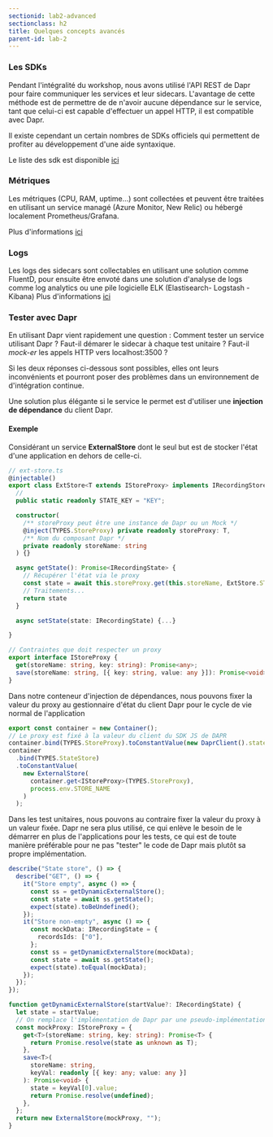 ```yaml
---
sectionid: lab2-advanced
sectionclass: h2
title: Quelques concepts avancés
parent-id: lab-2
---
```


### Les SDKs

Pendant l'intégralité du workshop, nous avons utilisé l'API REST de Dapr pour faire communiquer les services et leur sidecars. L'avantage de cette méthode est de permettre de de n'avoir aucune dépendance sur le service, tant que celui-ci est capable d'effectuer un appel HTTP, il est compatible avec Dapr.

Il existe cependant un certain nombres de SDKs officiels qui permettent de profiter au développement d'une aide syntaxique.

Le liste des sdk est disponible [ici](https://docs.dapr.io/developing-applications/sdks/)

### Métriques

Les métriques (CPU, RAM, uptime...) sont collectées et peuvent être traitées en utilisant un service managé (Azure Monitor, New Relic) ou hébergé localement Prometheus/Grafana.

Plus d'informations [ici](https://docs.dapr.io/operations/monitoring/metrics/prometheus/)

### Logs

Les logs des sidecars sont collectables en utilisant une solution comme FluentD, pour ensuite être envoté dans une solution d'analyse de logs comme log analytics ou une pile logicielle ELK (Elastisearch- Logstash - Kibana)
 Plus d'informations [ici](https://docs.dapr.io/operations/monitoring/logging/fluentd/)


### Tester avec Dapr

En utilisant Dapr vient rapidement une question : Comment tester un service utilisant Dapr ? Faut-il démarer le sidecar à chaque test unitaire ? Faut-il _mock-er_ les appels HTTP vers localhost:3500 ?

Si les deux réponses ci-dessous sont possibles, elles ont leurs inconvénients et pourront poser des problèmes dans un environnement de d'intégration continue.

Une solution plus élégante si le service le permet est d'utiliser une **injection de dépendance** du client Dapr.

#### Exemple

Considérant un service **ExternalStore** dont le seul but est de stocker l'état d'une application en dehors de celle-ci.

```ts
// ext-store.ts
@injectable()
export class ExtStore<T extends IStoreProxy> implements IRecordingStore {
  // 
  public static readonly STATE_KEY = "KEY";

  constructor(
    /** storeProxy peut être une instance de Dapr ou un Mock */
    @inject(TYPES.StoreProxy) private readonly storeProxy: T,
    /** Nom du composant Dapr */
    private readonly storeName: string
  ) {}

  async getState(): Promise<IRecordingState> {
    // Récupérer l'état via le proxy
    const state = await this.storeProxy.get(this.storeName, ExtStore.STATE_KEY)
    // Traitements...
    return state
  }

  async setState(state: IRecordingState) {...}

}

// Contraintes que doit respecter un proxy
export interface IStoreProxy {
  get(storeName: string, key: string): Promise<any>;
  save(storeName: string, [{ key: string, value: any }]): Promise<void>;
}

```

Dans notre conteneur d'injection de dépendances, nous pouvons fixer la valeur du proxy au gestionnaire d'état du client Dapr pour le cycle de vie normal de l'application

```ts
export const container = new Container();
// Le proxy est fixé à la valeur du client du SDK JS de DAPR
container.bind(TYPES.StoreProxy).toConstantValue(new DaprClient().state);
container
  .bind(TYPES.StateStore)
  .toConstantValue(
    new ExternalStore(
      container.get<IStoreProxy>(TYPES.StoreProxy),
      process.env.STORE_NAME
    )
  );

```

Dans les test unitaires, nous pouvons au contraire fixer la valeur du proxy à un valeur fixée. Dapr ne sera plus utilisé, ce qui enlève le besoin de le démarrer en plus de l'applications pour les tests, ce qui est de toute manière préférable pour ne pas "tester" le code de Dapr mais plutôt sa propre implémentation. 

```ts
describe("State store", () => {
  describe("GET", () => {
    it("Store empty", async () => {
      const ss = getDynamicExternalStore();
      const state = await ss.getState();
      expect(state).toBeUndefined();
    });
    it("Store non-empty", async () => {
      const mockData: IRecordingState = {
        recordsIds: ["0"],
      };
      const ss = getDynamicExternalStore(mockData);
      const state = await ss.getState();
      expect(state).toEqual(mockData);
    });
  });
});

function getDynamicExternalStore(startValue?: IRecordingState) {
  let state = startValue;
  // On remplace l'implémentation de Dapr par une pseudo-implémentation avant les tests
  const mockProxy: IStoreProxy = {
    get<T>(storeName: string, key: string): Promise<T> {
      return Promise.resolve(state as unknown as T);
    },
    save<T>(
      storeName: string,
      keyVal: readonly [{ key: any; value: any }]
    ): Promise<void> {
      state = keyVal[0].value;
      return Promise.resolve(undefined);
    },
  };
  return new ExternalStore(mockProxy, "");
}
```
